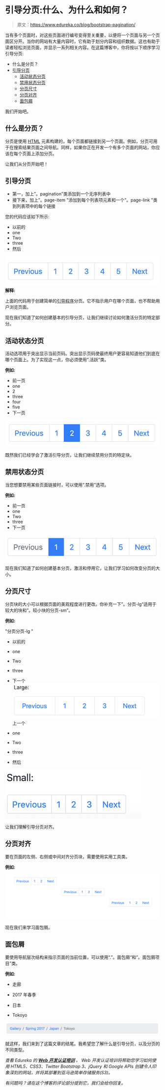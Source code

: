 # 引导分页:什么、为什么和如何？

> 原文：<https://www.edureka.co/blog/bootstrap-pagination/>

当有多个页面时，对这些页面进行编号变得至关重要，以便将一个页面与另一个页面区分开。当你的网站有大量内容时，它有助于划分内容和组织数据。这也有助于读者轻松浏览页面，并显示一系列相关内容。在这篇博客中，你将按以下顺序学习引导分页:

*   什么是分页？
*   [引导分页](#BasicPagination)
    *   [活动状态分页](#ActiveStatePagination)
    *   [禁用状态分页](#DisabledStatePagination)
    *   [分页尺寸](#PaginationSizing)
    *   [分页对齐](#PaginationAlignment)
    *   [面包屑](#Breadcrumbs)

我们开始吧。

## 什么是分页？

分页是使用 [HTML](https://www.edureka.co/blog/what-is-html/) 元素构建的，每个页面都链接到另一个页面。例如，分页可用于在搜索结果页面之间导航。同样，如果你正在开发一个有多个页面的网站，你应该在每个页面上添加分页。

让我们从分页开始吧！

## **引导分页**

*   第一，加上”。pagination”类添加到一个无序列表中
*   接下来，加上”。page-item "添加到每个列表项元素和一个"。page-link "类到列表项中的每个链接

您的代码应该如下所示:

*   以前的
*   one
*   Two
*   three
*   然后

**![Output- Pagination - Edureka.png](img/f7c4640424d8651d55b9058ae3b269e5.png)解释:**

上面的代码用于创建简单的[引导程序](https://www.edureka.co/blog/interview-questions/bootstrap-interview-questions/)分页。它不指示用户在哪个页面，也不帮助用户浏览页面。

现在我们知道了如何创建基本的引导分页，让我们继续讨论如何激活分页的特定部分。

## **活动状态分页**

活动选项用于突出显示当前页码。突出显示页码使最终用户更容易知道他们到底在哪个页面上。为了实现这一点，你必须使用“.活跃”类。

**例如:**

*   前一页
*   one
*   2
*   three
*   four
*   five
*   下一页

![Output- Pagination - Edureka.png](img/f214c6e03b88315a26cfe0826dbb6b6f.png)

既然我们已经学会了激活引导分页，让我们继续禁用分页的特定块。

## **禁用状态分页**

当您想要禁用某些页面链接时，可以使用“.禁用”选项。

**例如:**

*   前一页
*   one
*   Two
*   three
*   下一页

![Output- Pagination - Edureka.png](img/8e1fccb5cac12dd937063ed901e66b5a.png)

现在我们知道了如何创建基本分页，激活和停用它，让我们学习如何改变分页的大小。

## **分页尺寸**

分页块的大小可以根据页面的美观程度进行更改。你补充一下”。分页-lg“适用于较大的块和”。较小块的分页-sm”。

**例如:**

"分页分页-lg "

*   以前的
*   one
*   Two
*   three
*   下一个![Output- Pagination - Edureka.png](img/84ef1e5df770feda2a7b29b386044806.png)上一个

*   one
*   Two
*   three
*   然后

![Output- Pagination - Edureka.png](img/d858466e2a6f2760c3d7c96e15eb014d.png)

让我们理解引导分页对齐。

## **分页对齐**

要在页面的左侧、右侧或中间对齐分页块，需要使用实用工具类。

**例如:**

![Output- Pagination - Edureka.png](img/172feecec0eb04e02b4b3f9bd81975f3.png)

现在我们来学习面包屑。

## **面包屑**

要使用导航层次结构来指示页面的当前位置，可以使用“.”。面包屑“和”。面包屑项目”类。

**例如:**

*   走廊

*   2017 年春季

*   日本

*   Tokoyo

![Output- Pagination - Edureka.png](img/304766f947faf7e30ed859175a55d702.png)

就这样，我们来到了这篇文章的结尾。我希望您了解什么是引导分页，以及分页的不同类型。

*查看 Edureka 的 **[Web 开发认证培训](https://www.edureka.co/complete-web-developer)** 。* *Web 开发认证培训将帮助您学习如何使用 HTML5、CSS3、Twitter Bootstrap 3、jQuery 和 Google APIs 创建令人印象深刻的网站，并将其部署到亚马逊简单存储服务(S3)。*

*有问题吗？请在这个博客的评论部分提到它，我们会给你回复。*